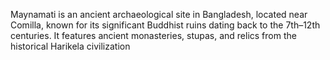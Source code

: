 Maynamati is an ancient archaeological site in Bangladesh, located near Comilla, known for its significant Buddhist ruins dating back to the 7th–12th centuries. It features ancient monasteries, stupas, and relics from the historical Harikela civilization
